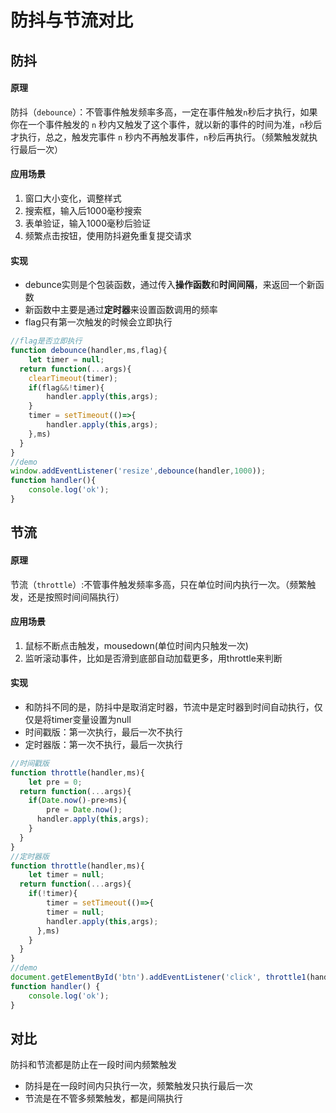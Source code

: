 # 防抖与节流对比

## 防抖
#### 原理
防抖（`debounce`）：不管事件触发频率多高，一定在事件触发`n`秒后才执行，如果你在一个事件触发的 `n` 秒内又触发了这个事件，就以新的事件的时间为准，`n`秒后才执行，总之，触发完事件 `n` 秒内不再触发事件，`n`秒后再执行。（频繁触发就执行最后一次）
#### 应用场景

1. 窗口大小变化，调整样式
1. 搜索框，输入后1000毫秒搜索
1. 表单验证，输入1000毫秒后验证
1. 频繁点击按钮，使用防抖避免重复提交请求
#### 实现

- debunce实则是个包装函数，通过传入**操作函数**和**时间间隔**，来返回一个新函数
- 新函数中主要是通过**定时器**来设置函数调用的频率
- flag只有第一次触发的时候会立即执行
```javascript
//flag是否立即执行
function debounce(handler,ms,flag){
	let timer = null;
  return function(...args){
  	clearTimeout(timer);
    if(flag&&!timer){
    	handler.apply(this,args);
    }
    timer = setTimeout(()=>{
    	handler.apply(this,args);
    },ms)
  }
}
//demo
window.addEventListener('resize',debounce(handler,1000));
function handler(){
    console.log('ok');
}
```
## 节流

#### 原理
节流（`throttle`）:不管事件触发频率多高，只在单位时间内执行一次。（频繁触发，还是按照时间间隔执行）
#### 应用场景

1. 鼠标不断点击触发，mousedown(单位时间内只触发一次)
1. 监听滚动事件，比如是否滑到底部自动加载更多，用throttle来判断
#### 实现

- 和防抖不同的是，防抖中是取消定时器，节流中是定时器到时间自动执行，仅仅是将timer变量设置为null
- 时间戳版：第一次执行，最后一次不执行
- 定时器版：第一次不执行，最后一次执行
```javascript
//时间戳版
function throttle(handler,ms){
	let pre = 0;
  return function(...args){
  	if(Date.now()-pre>ms){
    	pre = Date.now();
      handler.apply(this,args);
    }
  }
}
//定时器版
function throttle(handler,ms){
	let timer = null;
  return function(...args){
  	if(!timer){
    	timer = setTimeout(()=>{
      	timer = null;
        handler.apply(this,args);
      },ms)
    }
  }
}
//demo
document.getElementById('btn').addEventListener('click', throttle1(handler, 1000))
function handler() {
    console.log('ok');
}
```
## 对比

防抖和节流都是防止在一段时间内频繁触发

- 防抖是在一段时间内只执行一次，频繁触发只执行最后一次
- 节流是在不管多频繁触发，都是间隔执行

